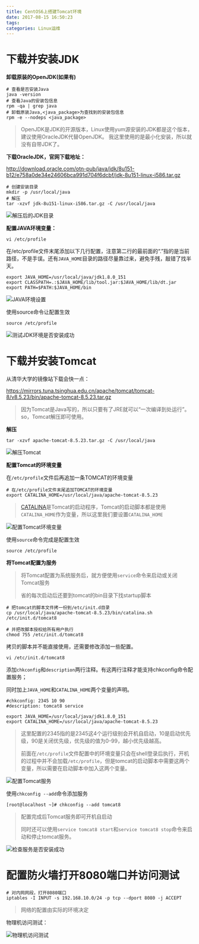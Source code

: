 ```yaml
---
title: CentOS6上搭建Tomcat环境
date: 2017-08-15 16:50:23
tags:
categories: Linux运维
---
```


# 下载并安装JDK

**卸载原装的OpenJDK(如果有)**

```shell
# 查看是否安装Java
java -version
# 查看Java的安装包信息
rpm -qa | grep java
# 卸载原装Java,<java_package>为查找到的安装包信息
rpm -e --nodeps <java_package>
```

> OpenJDK是JDK的开源版本，Linux使用yum源安装的JDK都是这个版本，建议使用OracleJDK代替OpenJDK。
> 我这里使用的是最小化安装，所以就没有自带JDK了。

**下载OracleJDK，官网下载地址：**

http://download.oracle.com/otn-pub/java/jdk/8u151-b12/e758a0de34e24606bca991d704f6dcbf/jdk-8u151-linux-i586.tar.gz

```shell
# 创建安装目录
mkdir -p /usr/local/java
# 解压
tar -xzvf jdk-8u151-linux-i586.tar.gz -C /usr/local/java
```

![解压后的JDK目录](http://img.blog.csdn.net/20171128143021657?watermark/2/text/aHR0cDovL2Jsb2cuY3Nkbi5uZXQvSG9sbW9meQ==/font/5a6L5L2T/fontsize/400/fill/I0JBQkFCMA==/dissolve/70/gravity/SouthEast)

**配置JAVA环境变量：**

```
vi /etc/profile
```

在/etc/profile文件末尾添加以下几行配置，注意第二行的最前面的“.”指的是当前路径，不是手误。还有`JAVA_HOME`目录的路径尽量靠过来，避免手残，敲错了找半天。

```shell
export JAVA_HOME=/usr/local/java/jdk1.8.0_151
export CLASSPATH=.:$JAVA_HOME/lib/tool.jar:$JAVA_HOME/lib/dt.jar
export PATH=$PATH:$JAVA_HOME/bin
```

![JAVA环境设置](http://img.blog.csdn.net/20171128143120386?watermark/2/text/aHR0cDovL2Jsb2cuY3Nkbi5uZXQvSG9sbW9meQ==/font/5a6L5L2T/fontsize/400/fill/I0JBQkFCMA==/dissolve/70/gravity/SouthEast)

使用source命令让配置生效

```shell
source /etc/profile
```

![测试JDK环境是否安装成功](http://img.blog.csdn.net/20171128143347441?watermark/2/text/aHR0cDovL2Jsb2cuY3Nkbi5uZXQvSG9sbW9meQ==/font/5a6L5L2T/fontsize/400/fill/I0JBQkFCMA==/dissolve/70/gravity/SouthEast)

# 下载并安装Tomcat

从清华大学的镜像站下载会快一点：

https://mirrors.tuna.tsinghua.edu.cn/apache/tomcat/tomcat-8/v8.5.23/bin/apache-tomcat-8.5.23.tar.gz

> 因为Tomcat是Java写的，所以只要有了JRE就可以“一次编译到处运行”。so，Tomcat解压即可使用。

**解压**

```shell
tar -xzvf apache-tomcat-8.5.23.tar.gz -C /usr/local/java
```

![解压Tomcat](http://img.blog.csdn.net/20171128143448805?watermark/2/text/aHR0cDovL2Jsb2cuY3Nkbi5uZXQvSG9sbW9meQ==/font/5a6L5L2T/fontsize/400/fill/I0JBQkFCMA==/dissolve/70/gravity/SouthEast)

**配置Tomcat的环境变量**

在`/etc/profile`文件后再追加一条TOMCAT的环境变量

```shell
# 在/etc/profile文件末尾追加TOMCAT的环境变量
export CATALINA_HOME=/usr/local/java/apache-tomcat-8.5.23
```

> [CATALINA](http://tomcat.apache.org/tomcat-8.0-doc/api/org/apache/catalina/startup/Catalina.html)是Tomcat的启动程序，Tomcat的启动脚本都是使用`CATALINA_HOME`作为变量，所以这里我们要设置`CATALINA_HOME`

![配置Tomcat环境变量](http://img.blog.csdn.net/20171128143533299?watermark/2/text/aHR0cDovL2Jsb2cuY3Nkbi5uZXQvSG9sbW9meQ==/font/5a6L5L2T/fontsize/400/fill/I0JBQkFCMA==/dissolve/70/gravity/SouthEast)

使用`source`命令完成是配置生效

```shell
source /etc/profile
```

**将Tomcat配置为服务**

> 将Tomcat配置为系统服务后，就方便使用`service`命令来启动或关闭Tomcat服务
>
> 省的每次启动后还要到tomcat的bin目录下找startup脚本

```shell
# 把tomcat的脚本文件拷一份到/etc/init.d目录
cp /usr/local/java/apache-tomcat-8.5.23/bin/catalina.sh /etc/init.d/tomcat8

# 并把改脚本授权给所有用户执行
chmod 755 /etc/init.d/tomcat8
```

拷贝的脚本并不能直接使用，还需要修改添加一些配置。

```shell
vi /etc/init.d/tomcat8
```

添加`chkconfig`和`description`两行注释。有这两行注释才能支持chkconfig命令配置服务；

同时加上`JAVA_HOME`和`CATALINA_HOME`两个变量的声明。

```shell
#chkconfig: 2345 10 90
#description: tomcat8 service

export JAVA_HOME=/usr/local/java/jdk1.8.0_151
export CATALINA_HOME=/usr/local/java/apache-tomcat-8.5.23
```

> 这里配置的2345指的是2345这4个运行级别会开机自启动，10是启动优先级，90是关闭优先级，优先级的值为0-99，越小优先级越高。
>
> 前面在`/etc/profile`文件配置中的环境变量只会在shell登录后执行，开机的过程中并不会加载`/etc/profile`，但是tomcat的启动脚本中需要这两个变量，所以需要在启动脚本中加入这两个变量。

![配置Tomcat服务](http://img.blog.csdn.net/20171128143715873?watermark/2/text/aHR0cDovL2Jsb2cuY3Nkbi5uZXQvSG9sbW9meQ==/font/5a6L5L2T/fontsize/400/fill/I0JBQkFCMA==/dissolve/70/gravity/SouthEast)

使用`chkconfig --add`命令添加服务

```shell
[root@localhost ~]# chkconfig --add tomcat8
```

> 配置完成后Tomcat服务即可开机自启动
>
> 同时还可以使用`service tomcat8 start`和`service tomcat8 stop`命令来启动和停止tomcat服务。

![检查服务是否安装成功](http://img.blog.csdn.net/20171128143801312?watermark/2/text/aHR0cDovL2Jsb2cuY3Nkbi5uZXQvSG9sbW9meQ==/font/5a6L5L2T/fontsize/400/fill/I0JBQkFCMA==/dissolve/70/gravity/SouthEast)

# 配置防火墙打开8080端口并访问测试

```shell
# 对内网网段，打开8080端口
iptables -I INPUT -s 192.168.10.0/24 -p tcp --dport 8080 -j ACCEPT
```

> 网络的配置由实际的环境决定

物理机访问测试：

![物理机访问测试](http://img.blog.csdn.net/20171128143833074?watermark/2/text/aHR0cDovL2Jsb2cuY3Nkbi5uZXQvSG9sbW9meQ==/font/5a6L5L2T/fontsize/400/fill/I0JBQkFCMA==/dissolve/70/gravity/SouthEast)
